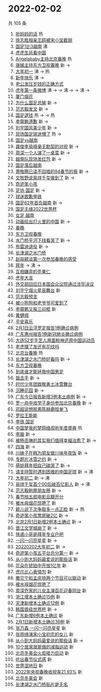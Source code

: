 # 2022-02-02

共 105 条

<!-- BEGIN -->
<!-- 最后更新时间 Wed Feb 02 2022 10:32:40 GMT+0800 (China Standard Time) -->

1. [听妈妈的话](https://s.weibo.com//weibo?q=%23%E5%90%AC%E5%A6%88%E5%A6%88%E7%9A%84%E8%AF%9D%23&Refer=new_time)
   热
1. [徐志胜相亲王鸥被宋小宝截胡](https://s.weibo.com//weibo?q=%23%E5%BE%90%E5%BF%97%E8%83%9C%E7%9B%B8%E4%BA%B2%E7%8E%8B%E9%B8%A5%E8%A2%AB%E5%AE%8B%E5%B0%8F%E5%AE%9D%E6%88%AA%E8%83%A1%23&Refer=top)
1. [国足1比3越南](https://s.weibo.com//weibo?q=%23%E5%9B%BD%E8%B6%B31%E6%AF%943%E8%B6%8A%E5%8D%97%23&Refer=top)
   沸
1. [虎虎生风看中国](https://s.weibo.com//weibo?q=%23%E8%99%8E%E8%99%8E%E7%94%9F%E9%A3%8E%E7%9C%8B%E4%B8%AD%E5%9B%BD%23&Refer=top)
1. [Angelababy主持北京春晚](https://s.weibo.com//weibo?q=%23Angelababy%E4%B8%BB%E6%8C%81%E5%8C%97%E4%BA%AC%E6%98%A5%E6%99%9A%23&Refer=top)
   热
1. [唐嫣主持东方卫视春晚](https://s.weibo.com//weibo?q=%23%E5%94%90%E5%AB%A3%E4%B8%BB%E6%8C%81%E4%B8%9C%E6%96%B9%E5%8D%AB%E8%A7%86%E6%98%A5%E6%99%9A%23&Refer=top)
   新 ->
1. [大年初一](https://s.weibo.com//weibo?q=%E5%A4%A7%E5%B9%B4%E5%88%9D%E4%B8%80&Refer=top)
   沸 -> 热
1. [新年快乐](https://s.weibo.com//weibo?q=%E6%96%B0%E5%B9%B4%E5%BF%AB%E4%B9%90&Refer=top)
   沸 ->
1. [老公发压岁钱的正确方式](https://s.weibo.com//weibo?q=%23%E8%80%81%E5%85%AC%E5%8F%91%E5%8E%8B%E5%B2%81%E9%92%B1%E7%9A%84%E6%AD%A3%E7%A1%AE%E6%96%B9%E5%BC%8F%23&Refer=top)
1. [虎年第一条微博](https://s.weibo.com//weibo?q=%23%E8%99%8E%E5%B9%B4%E7%AC%AC%E4%B8%80%E6%9D%A1%E5%BE%AE%E5%8D%9A%23&Refer=top)
   沸 -> -> 沸 -> -> 沸 ->
1. [厦门烟花](https://s.weibo.com//weibo?q=%23%E5%8E%A6%E9%97%A8%E7%83%9F%E8%8A%B1%23&Refer=top)
1. [为什么国足总输](https://s.weibo.com//weibo?q=%23%E4%B8%BA%E4%BB%80%E4%B9%88%E5%9B%BD%E8%B6%B3%E6%80%BB%E8%BE%93%23&Refer=top)
   新 ->
1. [范志毅发文](https://s.weibo.com//weibo?q=%23%E8%8C%83%E5%BF%97%E6%AF%85%E5%8F%91%E6%96%87%23&Refer=top)
   新 ->
1. [国足退钱](https://s.weibo.com//weibo?q=%23%E5%9B%BD%E8%B6%B3%E9%80%80%E9%92%B1%23&Refer=top)
   热 -> -> 热
1. [李霄鹏道歉](https://s.weibo.com//weibo?q=%23%E6%9D%8E%E9%9C%84%E9%B9%8F%E9%81%93%E6%AD%89%23&Refer=top)
   新 ->
1. [刘宇国风美少年](https://s.weibo.com//weibo?q=%23%E5%88%98%E5%AE%87%E5%9B%BD%E9%A3%8E%E7%BE%8E%E5%B0%91%E5%B9%B4%23&Refer=top)
   新 ->
1. [现场国足球迷懵了](https://s.weibo.com//weibo?q=%23%E7%8E%B0%E5%9C%BA%E5%9B%BD%E8%B6%B3%E7%90%83%E8%BF%B7%E6%87%B5%E4%BA%86%23&Refer=top)
   热 ->
1. [国足vs越南](https://s.weibo.com//weibo?q=%23%E5%9B%BD%E8%B6%B3vs%E8%B6%8A%E5%8D%97%23&Refer=top)
1. [龚俊李易峰毫无默契的对视](https://s.weibo.com//weibo?q=%23%E9%BE%9A%E4%BF%8A%E6%9D%8E%E6%98%93%E5%B3%B0%E6%AF%AB%E6%97%A0%E9%BB%98%E5%A5%91%E7%9A%84%E5%AF%B9%E8%A7%86%23&Refer=top)
   新 ->
1. [周深一个人演了一桌菜](https://s.weibo.com//weibo?q=%23%E5%91%A8%E6%B7%B1%E4%B8%80%E4%B8%AA%E4%BA%BA%E6%BC%94%E4%BA%86%E4%B8%80%E6%A1%8C%E8%8F%9C%23&Refer=top)
   新 ->
1. [越南队现场发红包](https://s.weibo.com//weibo?q=%23%E8%B6%8A%E5%8D%97%E9%98%9F%E7%8E%B0%E5%9C%BA%E5%8F%91%E7%BA%A2%E5%8C%85%23&Refer=top)
   新 ->
1. [国足落后越南](https://s.weibo.com//weibo?q=%23%E5%9B%BD%E8%B6%B3%E8%90%BD%E5%90%8E%E8%B6%8A%E5%8D%97%23&Refer=top)
1. [萧敬腾已读不回唱的94春节的我](https://s.weibo.com//weibo?q=%23%E8%90%A7%E6%95%AC%E8%85%BE%E5%B7%B2%E8%AF%BB%E4%B8%8D%E5%9B%9E%E5%94%B1%E7%9A%8494%E6%98%A5%E8%8A%82%E7%9A%84%E6%88%91%23&Refer=top)
   新 ->
1. [文牧野说易烊千玺做到了](https://s.weibo.com//weibo?q=%23%E6%96%87%E7%89%A7%E9%87%8E%E8%AF%B4%E6%98%93%E7%83%8A%E5%8D%83%E7%8E%BA%E5%81%9A%E5%88%B0%E4%BA%86%23&Refer=top)
   新 ->
1. [奇迹笨小孩](https://s.weibo.com//weibo?q=%E5%A5%87%E8%BF%B9%E7%AC%A8%E5%B0%8F%E5%AD%A9&Refer=top)
1. [足协 国足](https://s.weibo.com//weibo?q=%E8%B6%B3%E5%8D%8F%20%E5%9B%BD%E8%B6%B3&Refer=top)
   新 ->
1. [球迷致歉李铁](https://s.weibo.com//weibo?q=%23%E7%90%83%E8%BF%B7%E8%87%B4%E6%AD%89%E6%9D%8E%E9%93%81%23&Refer=top)
1. [国足62年首负越南](https://s.weibo.com//weibo?q=%23%E5%9B%BD%E8%B6%B362%E5%B9%B4%E9%A6%96%E8%B4%9F%E8%B6%8A%E5%8D%97%23&Refer=top)
   新 ->
1. [国足无缘2022世界杯](https://s.weibo.com//weibo?q=%23%E5%9B%BD%E8%B6%B3%E6%97%A0%E7%BC%982022%E4%B8%96%E7%95%8C%E6%9D%AF%23&Refer=top)
1. [女足 越南](https://s.weibo.com//weibo?q=%E5%A5%B3%E8%B6%B3%20%E8%B6%8A%E5%8D%97&Refer=top)
1. [动画绘出灯火里的中国](https://s.weibo.com//weibo?q=%23%E5%8A%A8%E7%94%BB%E7%BB%98%E5%87%BA%E7%81%AF%E7%81%AB%E9%87%8C%E7%9A%84%E4%B8%AD%E5%9B%BD%23&Refer=top)
   新 ->
1. [春晚](https://s.weibo.com//weibo?q=%E6%98%A5%E6%99%9A&Refer=top)
1. [东方卫视春晚](https://s.weibo.com//weibo?q=%23%E4%B8%9C%E6%96%B9%E5%8D%AB%E8%A7%86%E6%98%A5%E6%99%9A%23&Refer=top)
1. [水门桥平河下线看哭了](https://s.weibo.com//weibo?q=%23%E6%B0%B4%E9%97%A8%E6%A1%A5%E5%B9%B3%E6%B2%B3%E4%B8%8B%E7%BA%BF%E7%9C%8B%E5%93%AD%E4%BA%86%23&Refer=top)
   新 ->
1. [布雷迪退役](https://s.weibo.com//weibo?q=%23%E5%B8%83%E9%9B%B7%E8%BF%AA%E9%80%80%E5%BD%B9%23&Refer=top)
   新 ->
1. [长津湖之水门桥](https://s.weibo.com//weibo?q=%E9%95%BF%E6%B4%A5%E6%B9%96%E4%B9%8B%E6%B0%B4%E9%97%A8%E6%A1%A5&Refer=top)
1. [赵丽颖谈第一次参加春晚的感受](https://s.weibo.com//weibo?q=%23%E8%B5%B5%E4%B8%BD%E9%A2%96%E8%B0%88%E7%AC%AC%E4%B8%80%E6%AC%A1%E5%8F%82%E5%8A%A0%E6%98%A5%E6%99%9A%E7%9A%84%E6%84%9F%E5%8F%97%23&Refer=top)
1. [拜年](https://s.weibo.com//weibo?q=%E6%8B%9C%E5%B9%B4&Refer=top) -> 沸 ->
1. [互相嫌弃的歪果仁](https://s.weibo.com//weibo?q=%E4%BA%92%E7%9B%B8%E5%AB%8C%E5%BC%83%E7%9A%84%E6%AD%AA%E6%9E%9C%E4%BB%81&Refer=top)
1. [虎年大吉](https://s.weibo.com//weibo?q=%23%E8%99%8E%E5%B9%B4%E5%A4%A7%E5%90%89%23&Refer=top)
1. [外交部回应日本国会众议院通过涉华决议](https://s.weibo.com//weibo?q=%23%E5%A4%96%E4%BA%A4%E9%83%A8%E5%9B%9E%E5%BA%94%E6%97%A5%E6%9C%AC%E5%9B%BD%E4%BC%9A%E4%BC%97%E8%AE%AE%E9%99%A2%E9%80%9A%E8%BF%87%E6%B6%89%E5%8D%8E%E5%86%B3%E8%AE%AE%23&Refer=top)
1. [刘宇宁烟火星辰舞台](https://s.weibo.com//weibo?q=%23%E5%88%98%E5%AE%87%E5%AE%81%E7%83%9F%E7%81%AB%E6%98%9F%E8%BE%B0%E8%88%9E%E5%8F%B0%23&Refer=top)
   新
1. [范志毅预言](https://s.weibo.com//weibo?q=%E8%8C%83%E5%BF%97%E6%AF%85%E9%A2%84%E8%A8%80&Refer=top)
1. [被小狗狗和老爷爷可爱到了](https://s.weibo.com//weibo?q=%23%E8%A2%AB%E5%B0%8F%E7%8B%97%E7%8B%97%E5%92%8C%E8%80%81%E7%88%B7%E7%88%B7%E5%8F%AF%E7%88%B1%E5%88%B0%E4%BA%86%23&Refer=top)
1. [李霄鹏又挨三闷棍](https://s.weibo.com//weibo?q=%23%E6%9D%8E%E9%9C%84%E9%B9%8F%E5%8F%88%E6%8C%A8%E4%B8%89%E9%97%B7%E6%A3%8D%23&Refer=top)
   新
1. [黄健翔](https://s.weibo.com//weibo?q=%E9%BB%84%E5%81%A5%E7%BF%94&Refer=top)
1. [平安喜乐](https://s.weibo.com//weibo?q=%E5%B9%B3%E5%AE%89%E5%96%9C%E4%B9%90&Refer=top)
1. [2月1日云浮罗定报告1例确诊病例](https://s.weibo.com//weibo?q=%232%E6%9C%881%E6%97%A5%E4%BA%91%E6%B5%AE%E7%BD%97%E5%AE%9A%E6%8A%A5%E5%91%8A1%E4%BE%8B%E7%A1%AE%E8%AF%8A%E7%97%85%E4%BE%8B%23&Refer=top)
1. [广东惠州报告1例新冠肺炎确诊病例](https://s.weibo.com//weibo?q=%23%E5%B9%BF%E4%B8%9C%E6%83%A0%E5%B7%9E%E6%8A%A5%E5%91%8A1%E4%BE%8B%E6%96%B0%E5%86%A0%E8%82%BA%E7%82%8E%E7%A1%AE%E8%AF%8A%E7%97%85%E4%BE%8B%23&Refer=top)
1. [大连52岁手艺人用面粉神还原中国运动员](https://s.weibo.com//weibo?q=%23%E5%A4%A7%E8%BF%9E52%E5%B2%81%E6%89%8B%E8%89%BA%E4%BA%BA%E7%94%A8%E9%9D%A2%E7%B2%89%E7%A5%9E%E8%BF%98%E5%8E%9F%E4%B8%AD%E5%9B%BD%E8%BF%90%E5%8A%A8%E5%91%98%23&Refer=top)
1. [老虎理了发还有花纹吗](https://s.weibo.com//weibo?q=%23%E8%80%81%E8%99%8E%E7%90%86%E4%BA%86%E5%8F%91%E8%BF%98%E6%9C%89%E8%8A%B1%E7%BA%B9%E5%90%97%23&Refer=top)
1. [北京台春晚](https://s.weibo.com//weibo?q=%23%E5%8C%97%E4%BA%AC%E5%8F%B0%E6%98%A5%E6%99%9A%23&Refer=new_time)
   热
1. [长津湖之水门桥好看吗](https://s.weibo.com//weibo?q=%23%E9%95%BF%E6%B4%A5%E6%B9%96%E4%B9%8B%E6%B0%B4%E9%97%A8%E6%A1%A5%E5%A5%BD%E7%9C%8B%E5%90%97%23&Refer=top)
   新 ->
1. [东方卫视春晚](https://s.weibo.com//weibo?q=%E4%B8%9C%E6%96%B9%E5%8D%AB%E8%A7%86%E6%98%A5%E6%99%9A&Refer=top)
1. [到底谁才能拯救中国男足](https://s.weibo.com//weibo?q=%23%E5%88%B0%E5%BA%95%E8%B0%81%E6%89%8D%E8%83%BD%E6%8B%AF%E6%95%91%E4%B8%AD%E5%9B%BD%E7%94%B7%E8%B6%B3%23&Refer=top)
1. [狙击手](https://s.weibo.com//weibo?q=%E7%8B%99%E5%87%BB%E6%89%8B&Refer=top) 新
   ->
1. [时代少年团致敬勇士冰雪舞台](https://s.weibo.com//weibo?q=%23%E6%97%B6%E4%BB%A3%E5%B0%91%E5%B9%B4%E5%9B%A2%E8%87%B4%E6%95%AC%E5%8B%87%E5%A3%AB%E5%86%B0%E9%9B%AA%E8%88%9E%E5%8F%B0%23&Refer=top)
1. [沉睡花园](https://s.weibo.com//weibo?q=%E6%B2%89%E7%9D%A1%E8%8A%B1%E5%9B%AD&Refer=top)
   新 ->
1. [广东今日报告新增3例本土病例](https://s.weibo.com//weibo?q=%E5%B9%BF%E4%B8%9C%E4%BB%8A%E6%97%A5%E6%8A%A5%E5%91%8A%E6%96%B0%E5%A2%9E3%E4%BE%8B%E6%9C%AC%E5%9C%9F%E7%97%85%E4%BE%8B&Refer=top)
   新 ->
1. [罗一舟中戏学子身份参加北京春晚](https://s.weibo.com//weibo?q=%23%E7%BD%97%E4%B8%80%E8%88%9F%E4%B8%AD%E6%88%8F%E5%AD%A6%E5%AD%90%E8%BA%AB%E4%BB%BD%E5%8F%82%E5%8A%A0%E5%8C%97%E4%BA%AC%E6%98%A5%E6%99%9A%23&Refer=top)
   新 ->
1. [邓超说想脱离陈赫鹿晗单飞](https://s.weibo.com//weibo?q=%23%E9%82%93%E8%B6%85%E8%AF%B4%E6%83%B3%E8%84%B1%E7%A6%BB%E9%99%88%E8%B5%AB%E9%B9%BF%E6%99%97%E5%8D%95%E9%A3%9E%23&Refer=top)
1. [罗拉王能能](https://s.weibo.com//weibo?q=%E7%BD%97%E6%8B%89%E7%8E%8B%E8%83%BD%E8%83%BD&Refer=top)
1. [李铁 国足](https://s.weibo.com//weibo?q=%E6%9D%8E%E9%93%81%20%E5%9B%BD%E8%B6%B3&Refer=top)
1. [中国梦我的梦网络视听年度盛典](https://s.weibo.com//weibo?q=%23%E4%B8%AD%E5%9B%BD%E6%A2%A6%E6%88%91%E7%9A%84%E6%A2%A6%E7%BD%91%E7%BB%9C%E8%A7%86%E5%90%AC%E5%B9%B4%E5%BA%A6%E7%9B%9B%E5%85%B8%23&Refer=new_time)
   热
1. [李璇](https://s.weibo.com//weibo?q=%E6%9D%8E%E7%92%87&Refer=top) 新 ->
1. [被杨丞琳的其实我们值得幸福治愈了](https://s.weibo.com//weibo?q=%23%E8%A2%AB%E6%9D%A8%E4%B8%9E%E7%90%B3%E7%9A%84%E5%85%B6%E5%AE%9E%E6%88%91%E4%BB%AC%E5%80%BC%E5%BE%97%E5%B9%B8%E7%A6%8F%E6%B2%BB%E6%84%88%E4%BA%86%23&Refer=top)
   新 ->
1. [四海](https://s.weibo.com//weibo?q=%E5%9B%9B%E6%B5%B7&Refer=top) 新 ->
1. [川妹子在韩为朋友做川味年夜饭](https://s.weibo.com//weibo?q=%23%E5%B7%9D%E5%A6%B9%E5%AD%90%E5%9C%A8%E9%9F%A9%E4%B8%BA%E6%9C%8B%E5%8F%8B%E5%81%9A%E5%B7%9D%E5%91%B3%E5%B9%B4%E5%A4%9C%E9%A5%AD%23&Refer=top)
   新 ->
1. [专题片冰雪之约](https://s.weibo.com//weibo?q=%23%E4%B8%93%E9%A2%98%E7%89%87%E5%86%B0%E9%9B%AA%E4%B9%8B%E7%BA%A6%23&Refer=top)
   新 ->
1. [萌娃拜年把自己磕哭了](https://s.weibo.com//weibo?q=%23%E8%90%8C%E5%A8%83%E6%8B%9C%E5%B9%B4%E6%8A%8A%E8%87%AA%E5%B7%B1%E7%A3%95%E5%93%AD%E4%BA%86%23&Refer=top)
   新 ->
1. [请支持暂时遇到困难的中国足球](https://s.weibo.com//weibo?q=%23%E8%AF%B7%E6%94%AF%E6%8C%81%E6%9A%82%E6%97%B6%E9%81%87%E5%88%B0%E5%9B%B0%E9%9A%BE%E7%9A%84%E4%B8%AD%E5%9B%BD%E8%B6%B3%E7%90%83%23&Refer=top)
   新 -> 沸
1. [大年初二](https://s.weibo.com//weibo?q=%E5%A4%A7%E5%B9%B4%E5%88%9D%E4%BA%8C&Refer=top)
   新 -> 沸
1. [易烊千玺首个00后破百亿影人](https://s.weibo.com//weibo?q=%23%E6%98%93%E7%83%8A%E5%8D%83%E7%8E%BA%E9%A6%96%E4%B8%AA00%E5%90%8E%E7%A0%B4%E7%99%BE%E4%BA%BF%E5%BD%B1%E4%BA%BA%23&Refer=top)
   新 -> 沸
1. [范志毅刷屏朋友圈](https://s.weibo.com//weibo?q=%23%E8%8C%83%E5%BF%97%E6%AF%85%E5%88%B7%E5%B1%8F%E6%9C%8B%E5%8F%8B%E5%9C%88%23&Refer=top)
   新 ->
1. [春节档五部电影豆瓣开分](https://s.weibo.com//weibo?q=%23%E6%98%A5%E8%8A%82%E6%A1%A3%E4%BA%94%E9%83%A8%E7%94%B5%E5%BD%B1%E8%B1%86%E7%93%A3%E5%BC%80%E5%88%86%23&Refer=top)
1. [被水母烟花惊艳了](https://s.weibo.com//weibo?q=%23%E8%A2%AB%E6%B0%B4%E6%AF%8D%E7%83%9F%E8%8A%B1%E6%83%8A%E8%89%B3%E4%BA%86%23&Refer=top)
   新
1. [颖儿说下次争取多一点正脸](https://s.weibo.com//weibo?q=%23%E9%A2%96%E5%84%BF%E8%AF%B4%E4%B8%8B%E6%AC%A1%E4%BA%89%E5%8F%96%E5%A4%9A%E4%B8%80%E7%82%B9%E6%AD%A3%E8%84%B8%23&Refer=top)
   新 -> 热
1. [奇迹笨小孩票房破2亿](https://s.weibo.com//weibo?q=%23%E5%A5%87%E8%BF%B9%E7%AC%A8%E5%B0%8F%E5%AD%A9%E7%A5%A8%E6%88%BF%E7%A0%B42%E4%BA%BF%23&Refer=top)
   新 ->
1. [北京2月1日新增2例本土确诊](https://s.weibo.com//weibo?q=%23%E5%8C%97%E4%BA%AC2%E6%9C%881%E6%97%A5%E6%96%B0%E5%A2%9E2%E4%BE%8B%E6%9C%AC%E5%9C%9F%E7%A1%AE%E8%AF%8A%23&Refer=top)
   新 ->
1. [晋江文学城崩了](https://s.weibo.com//weibo?q=%E6%99%8B%E6%B1%9F%E6%96%87%E5%AD%A6%E5%9F%8E%E5%B4%A9%E4%BA%86&Refer=top)
   新 ->
1. [快递小哥是拜年专业户吧](https://s.weibo.com//weibo?q=%23%E5%BF%AB%E9%80%92%E5%B0%8F%E5%93%A5%E6%98%AF%E6%8B%9C%E5%B9%B4%E4%B8%93%E4%B8%9A%E6%88%B7%E5%90%A7%23&Refer=top)
1. [一闪一闪亮星星](https://s.weibo.com//weibo?q=%E4%B8%80%E9%97%AA%E4%B8%80%E9%97%AA%E4%BA%AE%E6%98%9F%E6%98%9F&Refer=top)
   新 ->
1. [20220202大年初二](https://s.weibo.com//weibo?q=%2320220202%E5%A4%A7%E5%B9%B4%E5%88%9D%E4%BA%8C%23&Refer=top)
   新 ->
1. [奇迹笨小孩五平台总分第一](https://s.weibo.com//weibo?q=%23%E5%A5%87%E8%BF%B9%E7%AC%A8%E5%B0%8F%E5%AD%A9%E4%BA%94%E5%B9%B3%E5%8F%B0%E6%80%BB%E5%88%86%E7%AC%AC%E4%B8%80%23&Refer=top)
   新 ->
1. [从小到大妈妈最爱说的那些话](https://s.weibo.com//weibo?q=%E4%BB%8E%E5%B0%8F%E5%88%B0%E5%A4%A7%E5%A6%88%E5%A6%88%E6%9C%80%E7%88%B1%E8%AF%B4%E7%9A%84%E9%82%A3%E4%BA%9B%E8%AF%9D&Refer=top)
   新
1. [花朵在琥珀中开放1亿年](https://s.weibo.com//weibo?q=%23%E8%8A%B1%E6%9C%B5%E5%9C%A8%E7%90%A5%E7%8F%80%E4%B8%AD%E5%BC%80%E6%94%BE1%E4%BA%BF%E5%B9%B4%23&Refer=top)
   新
1. [虎爪比心表情包](https://s.weibo.com//weibo?q=%23%E8%99%8E%E7%88%AA%E6%AF%94%E5%BF%83%E8%A1%A8%E6%83%85%E5%8C%85%23&Refer=top)
   新
1. [撒贝宁和孟庆旸两个节目可以联动](https://s.weibo.com//weibo?q=%E6%92%92%E8%B4%9D%E5%AE%81%E5%92%8C%E5%AD%9F%E5%BA%86%E6%97%B8%E4%B8%A4%E4%B8%AA%E8%8A%82%E7%9B%AE%E5%8F%AF%E4%BB%A5%E8%81%94%E5%8A%A8&Refer=top)
   新
1. [被水母烟花惊艳了](https://s.weibo.com//weibo?q=%E8%A2%AB%E6%B0%B4%E6%AF%8D%E7%83%9F%E8%8A%B1%E6%83%8A%E8%89%B3%E4%BA%86&Refer=top)
1. [周深乔家的儿女主演百花迎春同台](https://s.weibo.com//weibo?q=%23%E5%91%A8%E6%B7%B1%E4%B9%94%E5%AE%B6%E7%9A%84%E5%84%BF%E5%A5%B3%E4%B8%BB%E6%BC%94%E7%99%BE%E8%8A%B1%E8%BF%8E%E6%98%A5%E5%90%8C%E5%8F%B0%23&Refer=top)
   新
1. [浙江增本土确诊15例](https://s.weibo.com//weibo?q=%23%E6%B5%99%E6%B1%9F%E5%A2%9E%E6%9C%AC%E5%9C%9F%E7%A1%AE%E8%AF%8A15%E4%BE%8B%23&Refer=top)
   新
1. [天津新增本土确诊12例](https://s.weibo.com//weibo?q=%23%E5%A4%A9%E6%B4%A5%E6%96%B0%E5%A2%9E%E6%9C%AC%E5%9C%9F%E7%A1%AE%E8%AF%8A12%E4%BE%8B%23&Refer=top)
   新
1. [韩国晋级世界杯](https://s.weibo.com//weibo?q=%23%E9%9F%A9%E5%9B%BD%E6%99%8B%E7%BA%A7%E4%B8%96%E7%95%8C%E6%9D%AF%23&Refer=top)
   新 ->
1. [广东新增6例本土确诊](https://s.weibo.com//weibo?q=%23%E5%B9%BF%E4%B8%9C%E6%96%B0%E5%A2%9E6%E4%BE%8B%E6%9C%AC%E5%9C%9F%E7%A1%AE%E8%AF%8A%23&Refer=top)
   新
1. [2月1日新增本土确诊36例](https://s.weibo.com//weibo?q=%232%E6%9C%881%E6%97%A5%E6%96%B0%E5%A2%9E%E6%9C%AC%E5%9C%9F%E7%A1%AE%E8%AF%8A36%E4%BE%8B%23&Refer=top)
   新
1. [张万森 一闪一闪亮星星](https://s.weibo.com//weibo?q=%E5%BC%A0%E4%B8%87%E6%A3%AE%20%E4%B8%80%E9%97%AA%E4%B8%80%E9%97%AA%E4%BA%AE%E6%98%9F%E6%98%9F&Refer=top)
   新
1. [张雨绮演宋小宝初恋的女儿](https://s.weibo.com//weibo?q=%23%E5%BC%A0%E9%9B%A8%E7%BB%AE%E6%BC%94%E5%AE%8B%E5%B0%8F%E5%AE%9D%E5%88%9D%E6%81%8B%E7%9A%84%E5%A5%B3%E5%84%BF%23&Refer=top)
   新
1. [从小到大妈妈最爱说的那些话](https://s.weibo.com//weibo?q=%23%E4%BB%8E%E5%B0%8F%E5%88%B0%E5%A4%A7%E5%A6%88%E5%A6%88%E6%9C%80%E7%88%B1%E8%AF%B4%E7%9A%84%E9%82%A3%E4%BA%9B%E8%AF%9D%23&Refer=top)
   新 ->
1. [10个居家就能做的减脂运动](https://s.weibo.com//weibo?q=%2310%E4%B8%AA%E5%B1%85%E5%AE%B6%E5%B0%B1%E8%83%BD%E5%81%9A%E7%9A%84%E5%87%8F%E8%84%82%E8%BF%90%E5%8A%A8%23&Refer=top)
   新
1. [北京冬奥会火炬接力启动](https://s.weibo.com//weibo?q=%23%E5%8C%97%E4%BA%AC%E5%86%AC%E5%A5%A5%E4%BC%9A%E7%81%AB%E7%82%AC%E6%8E%A5%E5%8A%9B%E5%90%AF%E5%8A%A8%23&Refer=top)
   新
1. [吃出春节仪式感](https://s.weibo.com//weibo?q=%E5%90%83%E5%87%BA%E6%98%A5%E8%8A%82%E4%BB%AA%E5%BC%8F%E6%84%9F&Refer=top)
   新
1. [世界湿地日](https://s.weibo.com//weibo?q=%E4%B8%96%E7%95%8C%E6%B9%BF%E5%9C%B0%E6%97%A5&Refer=top)
   新
1. [2022年央视春晚收视率21.93%](https://s.weibo.com//weibo?q=%232022%E5%B9%B4%E5%A4%AE%E8%A7%86%E6%98%A5%E6%99%9A%E6%94%B6%E8%A7%86%E7%8E%8721.93%25%23&Refer=top)
   新
1. [北京冬奥会](https://s.weibo.com//weibo?q=%E5%8C%97%E4%BA%AC%E5%86%AC%E5%A5%A5%E4%BC%9A&Refer=top)
   新
1. [长津湖之水门桥贴片是无名](https://s.weibo.com//weibo?q=%E9%95%BF%E6%B4%A5%E6%B9%96%E4%B9%8B%E6%B0%B4%E9%97%A8%E6%A1%A5%E8%B4%B4%E7%89%87%E6%98%AF%E6%97%A0%E5%90%8D&Refer=top)

<!-- END -->
